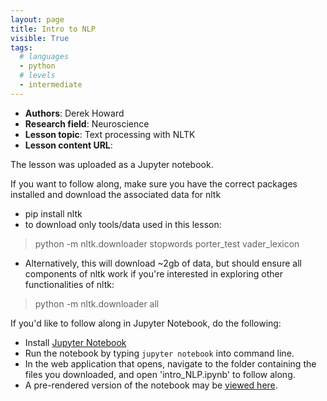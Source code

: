 ```yaml
---
layout: page
title: Intro to NLP
visible: True
tags:
  # languages
  - python
  # levels
  - intermediate
---
```

<!-- change visible to true if you want it on the site -->
<!-- remove any tags listed above that are not relevant -->

 - **Authors**: Derek Howard
 - **Research field**: Neuroscience
 - **Lesson topic**: Text processing with NLTK
 - **Lesson content URL**: <link>

 The lesson was uploaded as a Jupyter notebook.

If you want to follow along, make sure you have the correct packages installed and download the associated data for nltk
   - pip install nltk
   - to download only tools/data used in this lesson:

> python -m nltk.downloader stopwords porter_test vader_lexicon

   - Alternatively, this will download ~2gb of data, but should ensure all components of nltk work if you're interested in exploring other functionalities of nltk:

> python -m nltk.downloader all

If you'd like to follow along in Jupyter Notebook, do the following:

   - Install [Jupyter Notebook](https://jupyter.readthedocs.org/en/latest/install.html)
   - Run the notebook by typing `jupyter notebook` into command line.
   - In the web application that opens, navigate to the folder containing the files you downloaded, and open 'intro_NLP.ipynb' to follow along.
   - A pre-rendered version of the notebook may be [viewed here](https://nbviewer.jupyter.org/github/UofTCoders/studyGroup/blob/gh-pages/lessons/python/intro-nlp/intro_NLP.ipynb).
